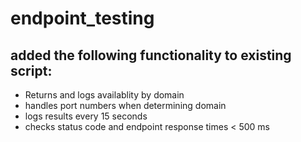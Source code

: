 # endpoint_testing

## added the following functionality to existing script:
- Returns and logs availablity by domain
- handles port numbers when determining domain
- logs results every 15 seconds
- checks status code and endpoint response times < 500 ms
